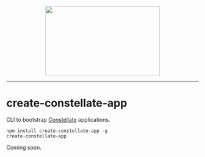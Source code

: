 <p align="center">
  <img src="https://cdn.rawgit.com/constellators/constellate/8e303aad/assets/logo-full.png" width="300" height="183.42" />
</p>

<hr />

# create-constellate-app

CLI to bootstrap [Constellate](https://github.com/constellators/constellate) applications.

```
npm install create-constellate-app -g
create-constellate-app
```

Coming soon.
